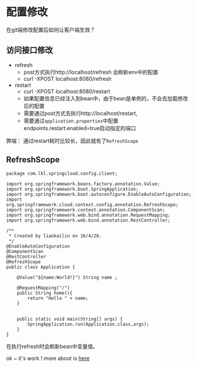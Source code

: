# 配置修改

在git端修改配置后如何让客户端生效？

## 访问接口修改

* refresh 
  * post方式执行http://localhost/refresh 会刷新env中的配置
  * curl -XPOST localhost:8080/refresh
* restart
  * curl -XPOST localhost:8080/restart
  * 如果配置信息已经注入到bean中，由于bean是单例的，不会去加载修改后的配置
  * 需要通过post方式去执行http://localhost/restart,
  * 需要通过`application.properties`中配置endpoints.restart.enabled=true启动指定的端口
  
弊端： 通过restart耗时比较长，因此就有了`RefreshScope`

## RefreshScope  

```
package com.lkl.springcloud.config.client;

import org.springframework.beans.factory.annotation.Value;
import org.springframework.boot.SpringApplication;
import org.springframework.boot.autoconfigure.EnableAutoConfiguration;
import org.springframework.cloud.context.config.annotation.RefreshScope;
import org.springframework.context.annotation.ComponentScan;
import org.springframework.web.bind.annotation.RequestMapping;
import org.springframework.web.bind.annotation.RestController;

/**
 * Created by liaokailin on 16/4/28.
 */
@EnableAutoConfiguration
@ComponentScan
@RestController
@RefreshScope
public class Application {

    @Value("${name:World!}") String name ;

    @RequestMapping("/")
    public String home(){
        return "Hello " + name;
    }


    public static void main(String[] args) {
        SpringApplication.run(Application.class,args);
    }
}

```

在执行refresh时会刷新bean中变量值。

ok ~ it's work !  more about is [here](https://github.com/liaokailin/springcloud)
